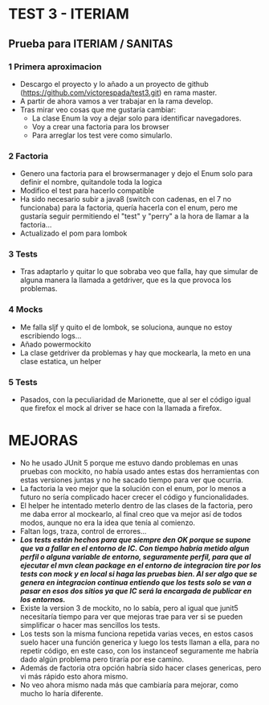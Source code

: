 # TEST 3 - ITERIAM

## Prueba para ITERIAM / SANITAS

### 1 Primera aproximacion

+ Descargo el proyecto y lo añado a un proyecto de github (https://github.com/victorespada/test3.git) en rama master. 
+ A partir de ahora vamos a ver trabajar en la rama develop. 
+ Tras mirar veo cosas que me gustaría cambiar:
    - La clase Enum la voy a dejar solo para identificar navegadores.
    - Voy a crear una factoria para los browser
    - Para arreglar los test vere como simularlo.
        
### 2 Factoria

+ Genero una factoria para el browsermanager y dejo el Enum solo para definir el nombre, quitandole toda la logica
+ Modifico el test para hacerlo compatible
+ Ha sido necesario subir a java8 (switch con cadenas, en el 7 no funcionaba) para la factoria, quería hacerla con el
     enum, pero me gustaría seguir permitiendo el "test" y "perry" a la hora de llamar a la factoria...
+ Actualizado el pom para lombok
    
### 3 Tests
    
- Tras adaptarlo y quitar lo que sobraba veo que falla, hay que simular de alguna manera la llamada a getdriver, que es la que provoca los problemas.    
    
### 4 Mocks
+ Me falla sljf y quito el de lombok, se soluciona, aunque no estoy escribiendo logs...
+ Añado powermockito
+ La clase getdriver da problemas y hay que mockearla, la meto en una clase estatica, un helper

### 5 Tests
+ Pasados, con la peculiaridad de Marionette, que al ser el código igual que firefox el mock al driver se hace con la llamada a firefox.
    
# MEJORAS
+ No he usado JUnit 5 porque me estuvo dando problemas en unas pruebas con mockito, no había usado antes estas dos
herramientas con estas versiones juntas y no he sacado tiempo para ver que ocurria.
+ La factoria la veo mejor que la solución con el enum, por lo menos a futuro no sería complicado hacer
crecer el código y funcionalidades.
+ El helper he intentado meterlo dentro de las clases de la factoria, pero me daba error al mockearlo, al final creo que 
va mejor así de todos modos, aunque no era la idea que tenía al comienzo.
+ Faltan logs, traza, control de errores...
+ **_Los tests están hechos para que siempre den OK porque se supone que va a fallar en el entorno de IC. Con tiempo habría
metido algun perfil o alguna variable de entorno, seguramente perfil, para que al ejecutar el mvn clean package en el
entorno de integracion tire por los tests con mock y en local si haga las pruebas bien. Al ser algo
que se genera en integracion continua entiendo que los tests solo se van a pasar en esos dos sitios
 ya que IC será la encargada de publicar en los entornos._**
+ Existe la version 3 de mockito, no lo sabía, pero al igual que junit5 necesitaría tiempo para ver que mejoras trae 
para ver si se pueden simplificar o hacer mas sencillos los tests.
+ Los tests son la misma funciona repetida varias veces, en estos casos suelo hacer una función generica y luego
los tests llaman a ella, para no repetir código, en este caso, con los instanceof seguramente me habría dado algún problema
pero tiraría por ese camino.
+ Además de factoria otra opción habría sido hacer clases genericas, pero vi más rápido esto ahora mismo.
+ No veo ahora mismo nada más que cambiaría para mejorar, como mucho lo haría diferente.